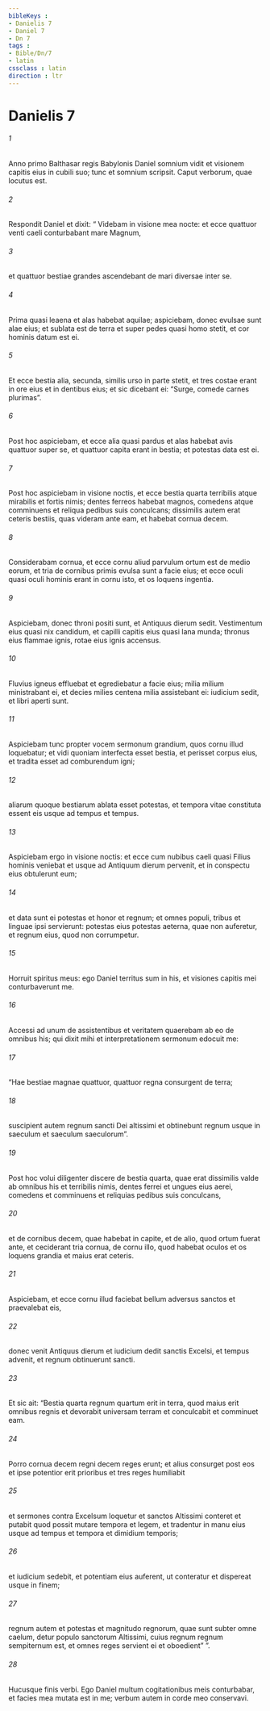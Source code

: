 ```yaml
---
bibleKeys : 
- Danielis 7
- Daniel 7
- Dn 7
tags : 
- Bible/Dn/7
- latin
cssclass : latin
direction : ltr
---
```


# Danielis 7

###### 1
Anno primo Balthasar regis Babylonis Daniel somnium vidit et visionem capitis eius in cubili suo; tunc et somnium scripsit. Caput verborum, quae locutus est. 
###### 2
Respondit Daniel et dixit: “ Videbam in visione mea nocte: et ecce quattuor venti caeli conturbabant mare Magnum, 
###### 3
et quattuor bestiae grandes ascendebant de mari diversae inter se. 
###### 4
Prima quasi leaena et alas habebat aquilae; aspiciebam, donec evulsae sunt alae eius; et sublata est de terra et super pedes quasi homo stetit, et cor hominis datum est ei. 
###### 5
Et ecce bestia alia, secunda, similis urso in parte stetit, et tres costae erant in ore eius et in dentibus eius; et sic dicebant ei: “Surge, comede carnes plurimas”. 
###### 6
Post hoc aspiciebam, et ecce alia quasi pardus et alas habebat avis quattuor super se, et quattuor capita erant in bestia; et potestas data est ei. 
###### 7
Post hoc aspiciebam in visione noctis, et ecce bestia quarta terribilis atque mirabilis et fortis nimis; dentes ferreos habebat magnos, comedens atque comminuens et reliqua pedibus suis conculcans; dissimilis autem erat ceteris bestiis, quas videram ante eam, et habebat cornua decem. 
###### 8
Considerabam cornua, et ecce cornu aliud parvulum ortum est de medio eorum, et tria de cornibus primis evulsa sunt a facie eius; et ecce oculi quasi oculi hominis erant in cornu isto, et os loquens ingentia.
###### 9
Aspiciebam, donec throni positi sunt, et Antiquus dierum sedit. Vestimentum eius quasi nix candidum, et capilli capitis eius quasi lana munda; thronus eius flammae ignis, rotae eius ignis accensus.
###### 10
Fluvius igneus effluebat et egrediebatur a facie eius; milia milium ministrabant ei, et decies milies centena milia assistebant ei: iudicium sedit, et libri aperti sunt.
###### 11
Aspiciebam tunc propter vocem sermonum grandium, quos cornu illud loquebatur; et vidi quoniam interfecta esset bestia, et perisset corpus eius, et tradita esset ad comburendum igni; 
###### 12
aliarum quoque bestiarum ablata esset potestas, et tempora vitae constituta essent eis usque ad tempus et tempus.
###### 13
Aspiciebam ergo in visione noctis: et ecce cum nubibus caeli quasi Filius hominis veniebat et usque ad Antiquum dierum pervenit, et in conspectu eius obtulerunt eum;
###### 14
et data sunt ei potestas et honor et regnum; et omnes populi, tribus et linguae ipsi servierunt: potestas eius potestas aeterna, quae non auferetur, et regnum eius, quod non corrumpetur.
###### 15
Horruit spiritus meus: ego Daniel territus sum in his, et visiones capitis mei conturbaverunt me. 
###### 16
Accessi ad unum de assistentibus et veritatem quaerebam ab eo de omnibus his; qui dixit mihi et interpretationem sermonum edocuit me: 
###### 17
“Hae bestiae magnae quattuor, quattuor regna consurgent de terra; 
###### 18
suscipient autem regnum sancti Dei altissimi et obtinebunt regnum usque in saeculum et saeculum saeculorum”.
###### 19
Post hoc volui diligenter discere de bestia quarta, quae erat dissimilis valde ab omnibus his et terribilis nimis, dentes ferrei et ungues eius aerei, comedens et comminuens et reliquias pedibus suis conculcans, 
###### 20
et de cornibus decem, quae habebat in capite, et de alio, quod ortum fuerat ante, et ceciderant tria cornua, de cornu illo, quod habebat oculos et os loquens grandia et maius erat ceteris. 
###### 21
Aspiciebam, et ecce cornu illud faciebat bellum adversus sanctos et praevalebat eis, 
###### 22
donec venit Antiquus dierum et iudicium dedit sanctis Excelsi, et tempus advenit, et regnum obtinuerunt sancti. 
###### 23
Et sic ait: “Bestia quarta regnum quartum erit in terra, quod maius erit omnibus regnis et devorabit universam terram et conculcabit et comminuet eam. 
###### 24
Porro cornua decem regni decem reges erunt; et alius consurget post eos et ipse potentior erit prioribus et tres reges humiliabit 
###### 25
et sermones contra Excelsum loquetur et sanctos Altissimi conteret et putabit quod possit mutare tempora et legem, et tradentur in manu eius usque ad tempus et tempora et dimidium temporis; 
###### 26
et iudicium sedebit, et potentiam eius auferent, ut conteratur et dispereat usque in finem; 
###### 27
regnum autem et potestas et magnitudo regnorum, quae sunt subter omne caelum, detur populo sanctorum Altissimi, cuius regnum regnum sempiternum est, et omnes reges servient ei et oboedient” ”. 
###### 28
Hucusque finis verbi. Ego Daniel multum cogitationibus meis conturbabar, et facies mea mutata est in me; verbum autem in corde meo conservavi.
